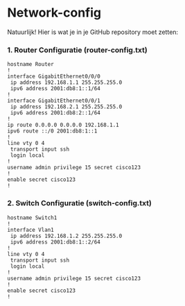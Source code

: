 # Network-config
Natuurlijk! Hier is wat je in je GitHub repository moet zetten:

### 1. Router Configuratie (router-config.txt)
```plaintext
hostname Router
!
interface GigabitEthernet0/0/0
 ip address 192.168.1.1 255.255.255.0
 ipv6 address 2001:db8:1::1/64
!
interface GigabitEthernet0/0/1
 ip address 192.168.2.1 255.255.255.0
 ipv6 address 2001:db8:2::1/64
!
ip route 0.0.0.0 0.0.0.0 192.168.1.1
ipv6 route ::/0 2001:db8:1::1
!
line vty 0 4
 transport input ssh
 login local
!
username admin privilege 15 secret cisco123
!
enable secret cisco123
!
```

### 2. Switch Configuratie (switch-config.txt)
```plaintext
hostname Switch1
!
interface Vlan1
 ip address 192.168.1.2 255.255.255.0
 ipv6 address 2001:db8:1::2/64
!
line vty 0 4
 transport input ssh
 login local
!
username admin privilege 15 secret cisco123
!
enable secret cisco123
!


